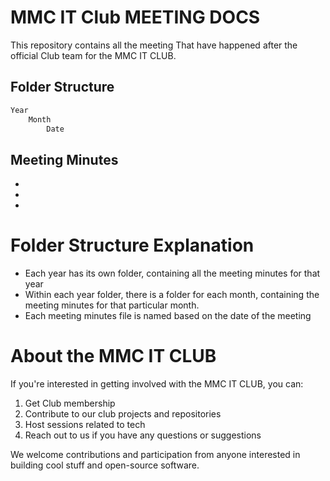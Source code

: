 # MMC IT Club MEETING DOCS
This repository contains all the meeting That have happened after the official Club team for the MMC IT CLUB. 

## Folder Structure

```bash
Year 
    Month
        Date
```

## Meeting Minutes 
-
-
-

# Folder Structure Explanation 
- Each year has its own folder, containing all the meeting minutes for that year
- Within each year folder, there is a folder for each month, containing the meeting minutes  for that particular month.
- Each meeting minutes file is named based on the date of the meeting 

# About the MMC IT CLUB
If you're interested in getting involved with the MMC IT CLUB, you can:

1. Get Club membership 
1. Contribute to our club projects and repositories 
1. Host sessions related to tech 
1. Reach out to us if you have any questions or suggestions 

We welcome contributions and participation from anyone interested in building cool stuff and open-source software.